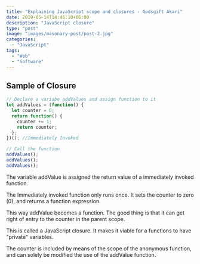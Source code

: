 ```yaml
---
title: "Explaining JavaScript scope and closures - Godsgift Akari"
date: 2019-05-14T14:46:10+06:00
description: "JavaScript closure"
type: "post"
image: "images/masonary-post/post-2.jpg"
categories:
  - "JavaScript"
tags:
  - "Web"
  - "Software"
---
```


## Sample of Closure

```js
// Declare a variabe addValues and assign function to it
let addValues = (function() {
  let counter = 0;
  return function() {
    counter += 1;
    return counter;
  };
})(); //Immediately Invoked

// Call the function
addValues();
addValues();
addValues();
```

The variable addValue is assigned the return value of a immediately invoked function.

The Immediately invoked function only runs once. It sets the counter to zero (0), and returns a function expression.

This way addValue becomes a function. The good thing is that it can get right of entry to the counter in the parent scope.

This is called a JavaScript closure. It makes it viable for a functions to have "private" variables.

The counter is included by means of the scope of the anonymous function, and can solely be modified the use of the addValue function.
